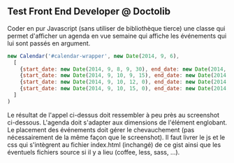 ## Test Front End Developer @ Doctolib
Coder en pur Javascript (sans utiliser de bibliothèque tierce) une classe qui permet d'afficher un agenda en vue semaine qui affiche les événements qui lui sont passés en argument.
``` javascript
new Calendar('#calendar-wrapper', new Date(2014, 9, 6),
  [
    {start_date: new Date(2014, 9, 8, 9, 30), end_date: new Date(2014, 9, 8, 14, 0), title: 'Al Di Meola'},
    {start_date: new Date(2014, 9, 10, 9, 15), end_date: new Date(2014, 9, 10, 12, 30), title: 'Paco De Lucia'},
    {start_date: new Date(2014, 9, 10, 12, 0), end_date: new Date(2014, 9, 10, 15, 30), title: 'John McLaughlin'},
    {start_date: new Date(2014, 9, 10, 15, 0), end_date: new Date(2014, 9, 10, 18, 30), title: 'Django Reinhardt'}
  ]
)
```
Le résultat de l'appel ci-dessus doit ressembler à peu près au screenshot ci-dessous.
L'agenda doit s'adapter aux dimensions de l'élément englobant. Le placement des événements doit gérer le chevauchement (pas nécessairement de la même façon que le screenshot).
Il faut livrer le js et le css qui s'intègrent au fichier index.html (inchangé) de ce gist ainsi que les éventuels fichiers source si il y a lieu (coffee, less, sass, ...).